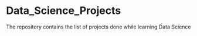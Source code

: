 # Data_Science_Projects
The repository contains the list of projects done while learning Data Science
